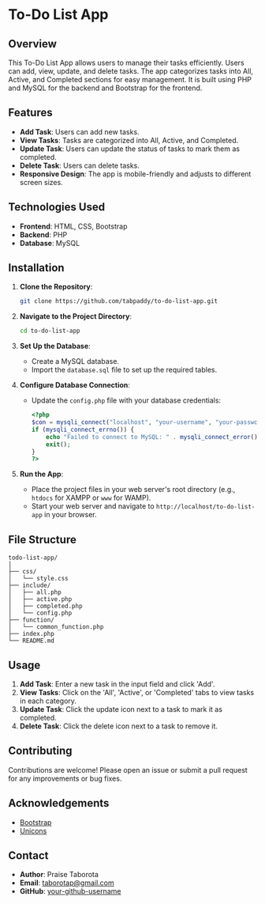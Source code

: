 
# To-Do List App

## Overview

This To-Do List App allows users to manage their tasks efficiently. Users can add, view, update, and delete tasks. The app categorizes tasks into All, Active, and Completed sections for easy management. It is built using PHP and MySQL for the backend and Bootstrap for the frontend.

## Features

- **Add Task**: Users can add new tasks.
- **View Tasks**: Tasks are categorized into All, Active, and Completed.
- **Update Task**: Users can update the status of tasks to mark them as completed.
- **Delete Task**: Users can delete tasks.
- **Responsive Design**: The app is mobile-friendly and adjusts to different screen sizes.

## Technologies Used

- **Frontend**: HTML, CSS, Bootstrap
- **Backend**: PHP
- **Database**: MySQL

## Installation

1. **Clone the Repository**:
    ```bash
    git clone https://github.com/tabpaddy/to-do-list-app.git
    ```

2. **Navigate to the Project Directory**:
    ```bash
    cd to-do-list-app
    ```

3. **Set Up the Database**:
    - Create a MySQL database.
    - Import the `database.sql` file to set up the required tables.

4. **Configure Database Connection**:
    - Update the `config.php` file with your database credentials:
      ```php
      <?php
      $con = mysqli_connect("localhost", "your-username", "your-password", "your-database-name");
      if (mysqli_connect_errno()) {
          echo "Failed to connect to MySQL: " . mysqli_connect_error();
          exit();
      }
      ?>
      ```

5. **Run the App**:
    - Place the project files in your web server's root directory (e.g., `htdocs` for XAMPP or `www` for WAMP).
    - Start your web server and navigate to `http://localhost/to-do-list-app` in your browser.

## File Structure

```
todo-list-app/
│
├── css/
│   └── style.css
├── include/
│   ├── all.php
│   ├── active.php
│   ├── completed.php
│   └── config.php
├── function/
│   └── common_function.php
├── index.php
└── README.md
```

## Usage

1. **Add Task**: Enter a new task in the input field and click 'Add'.
2. **View Tasks**: Click on the 'All', 'Active', or 'Completed' tabs to view tasks in each category.
3. **Update Task**: Click the update icon next to a task to mark it as completed.
4. **Delete Task**: Click the delete icon next to a task to remove it.


## Contributing

Contributions are welcome! Please open an issue or submit a pull request for any improvements or bug fixes.

## Acknowledgements

- [Bootstrap](https://getbootstrap.com/)
- [Unicons](https://iconscout.com/unicons)

## Contact

- **Author**: Praise Taborota
- **Email**: taborotap@gmail.com
- **GitHub**: [your-github-username](https://github.com/tabpaddy)


